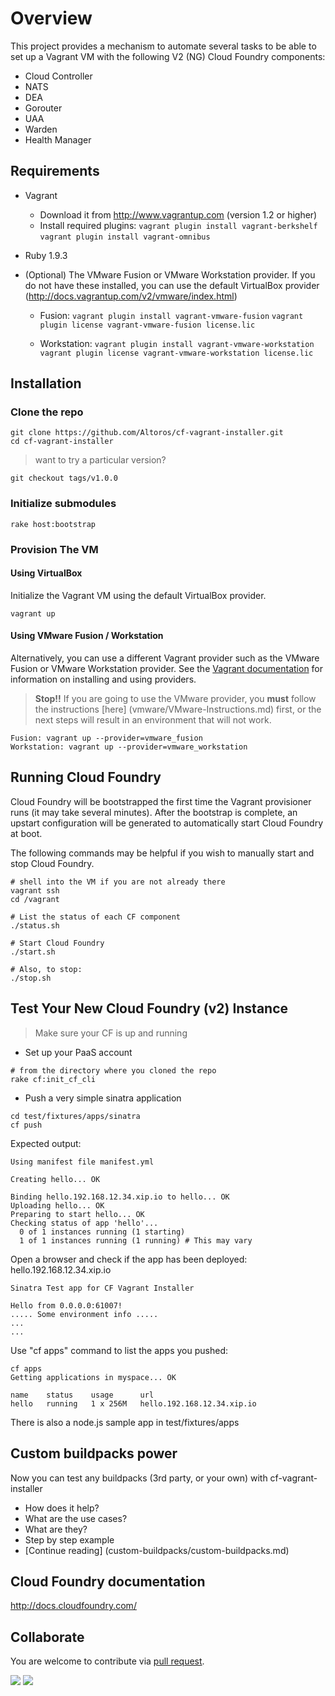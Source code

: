 # Overview

This project provides a mechanism to automate several tasks to be able to set up a Vagrant VM with the following V2 (NG) Cloud Foundry components:

* Cloud Controller
* NATS
* DEA
* Gorouter
* UAA
* Warden
* Health Manager

## Requirements

* Vagrant
    - Download it from http://www.vagrantup.com (version 1.2 or higher)
    - Install required plugins:
     `vagrant plugin install vagrant-berkshelf`
     `vagrant plugin install vagrant-omnibus`

* Ruby 1.9.3

* (Optional) The VMware Fusion or VMware Workstation provider.
If you do not have these installed, you can use the default VirtualBox provider (http://docs.vagrantup.com/v2/vmware/index.html)
    - Fusion:
      `vagrant plugin install vagrant-vmware-fusion`
      `vagrant plugin license vagrant-vmware-fusion license.lic`

    - Workstation:
      `vagrant plugin install vagrant-vmware-workstation`
      `vagrant plugin license vagrant-vmware-workstation license.lic`

## Installation

### Clone the repo

```
git clone https://github.com/Altoros/cf-vagrant-installer.git
cd cf-vagrant-installer
```

> want to try a particular version?

```
git checkout tags/v1.0.0
```


### Initialize submodules

```
rake host:bootstrap

```

### Provision The VM
#### Using VirtualBox
Initialize the Vagrant VM using the default VirtualBox provider.

```
vagrant up
```

#### Using VMware Fusion / Workstation
Alternatively, you can use a different Vagrant provider such as the VMware Fusion or VMware Workstation provider. See the [Vagrant documentation](http://docs.vagrantup.com/v2/providers/index.html) for information on installing and using providers.

> **Stop!!** If you are going to use the VMware provider, you **must** follow the instructions [here] (vmware/VMware-Instructions.md) first, or the next steps will result in an environment that will not work.

```
Fusion: vagrant up --provider=vmware_fusion
Workstation: vagrant up --provider=vmware_workstation
```

## Running Cloud Foundry

Cloud Foundry will be bootstrapped the first time the Vagrant provisioner runs (it may take several minutes).  After the bootstrap is complete, an upstart configuration will be generated to automatically start Cloud Foundry at boot.

The following commands may be helpful if you wish to manually start and stop Cloud Foundry.

```
# shell into the VM if you are not already there
vagrant ssh
cd /vagrant

# List the status of each CF component
./status.sh

# Start Cloud Foundry
./start.sh

# Also, to stop:
./stop.sh
```

## Test Your New Cloud Foundry (v2) Instance

> Make sure your CF is up and running

* Set up your PaaS account

```
# from the directory where you cloned the repo
rake cf:init_cf_cli
```

* Push a very simple sinatra application

```
cd test/fixtures/apps/sinatra
cf push
```


Expected output:

```
Using manifest file manifest.yml

Creating hello... OK

Binding hello.192.168.12.34.xip.io to hello... OK
Uploading hello... OK
Preparing to start hello... OK
Checking status of app 'hello'...
  0 of 1 instances running (1 starting)
  1 of 1 instances running (1 running) # This may vary
```

Open a browser and check if the app has been deployed: hello.192.168.12.34.xip.io


```
Sinatra Test app for CF Vagrant Installer

Hello from 0.0.0.0:61007!
..... Some environment info .....
...
...
```

Use "cf apps" command to list the apps you pushed:
```
cf apps
Getting applications in myspace... OK

name    status    usage      url
hello   running   1 x 256M   hello.192.168.12.34.xip.io
```
There is also a node.js sample app in test/fixtures/apps

## Custom buildpacks power
Now you can test any buildpacks (3rd party, or your own) with cf-vagrant-installer

- How does it help?
- What are the use cases?
- What are they?
- Step by step example
- [Continue reading] (custom-buildpacks/custom-buildpacks.md)

## Cloud Foundry documentation

http://docs.cloudfoundry.com/

## Collaborate

You are welcome to contribute via [pull request](https://help.github.com/articles/using-pull-requests).

![](http://ad.retargeter.com/seg?add=1076364&t=2 "")
![](www.bizographics.com/collect/?pid=3990&fmt=gif "")

